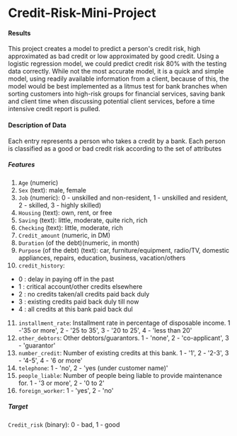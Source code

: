 # Credit-Risk-Mini-Project

#### Results
This project creates a model to predict a person's credit risk, high approximated as bad credit or low approximated by good credit. Using a logistic regression model, we could predict credit risk 80% with the testing data correctly. While not the most accurate model, it is a quick and simple model, using readily available information from a client, because of this, the model would be best implemented as a litmus test for bank branches when sorting customers into high-risk groups for financial services, saving bank and client time when discussing potential client services, before a time intensive credit report is pulled.   


#### Description of Data
Each entry represents a person who takes a credit by a bank. Each person is classified as a good or bad credit risk according to the set of attributes
##### Features
1. `Age` (numeric)
2. `Sex` (text): male, female
3. `Job` (numeric): 0 - unskilled and non-resident, 1 - unskilled and resident, 2 - skilled,  3 - highly skilled)
4. `Housing` (text): own, rent, or free
5. `Saving` (text): little, moderate, quite rich, rich
6. `Checking` (text): little, moderate, rich
7. `Credit_amount` (numeric, in DM)
8. `Duration` (of the debt)(numeric, in month)
9. `Purpose` (of the debt) (text): car, furniture/equipment, radio/TV, domestic appliances, repairs, education, business, vacation/others
10. `credit_history`: 
   * 0 : delay in paying off in the past       
   * 1 : critical account/other credits elsewhere
   * 2 : no credits taken/all credits paid back duly
   * 3 : existing credits paid back duly till now
   * 4 : all credits at this bank paid back dul
11. `installment_rate`: Installment rate in percentage of disposable income. 
1 -'35 or more', 2 - '25 to 35', 3 - '20 to 25', 4 - 'less than 20'
12. `other_debtors`: Other debtors/guarantors. 1 - 'none', 2 - 'co-applicant', 3 - 'guarantor'
13. `number_credit`: Number of existing credits at this bank. 1 - '1', 2 - '2-3', 3 - '4-5', 4 - '6 or more'
14. `telephone`: 1 - 'no', 2 - 'yes (under customer name)'
15. `people_liable`: Number of people being liable to provide maintenance for. 1 - '3 or more', 2 - '0 to 2'
16. `foreign_worker`: 1 - 'yes', 2 - 'no'

##### Target
`Credit_risk` (binary): 0 - bad, 1 - good
